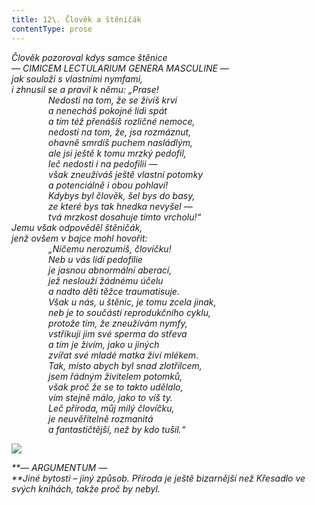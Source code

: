 ```yaml
---
title: 12\. Člověk a štěničák
contentType: prose
---
```


_Člověk pozoroval kdys samce štěnice  
— CIMICEM LECTULARIUM GENERA MASCULINE —  
jak souloží s vlastními nymfami,  
i zhnusil se a pravil k němu: „Prase!  
               Nedosti na tom, že se živíš krví  
               a nenecháš pokojné lidi spát  
               a tím též přenášíš rozličné nemoce,  
               nedosti na tom, že, jsa rozmáznut,  
               ohavně smrdíš puchem nasládlým,  
               ale jsi ještě k tomu mrzký pedofil,  
               leč nedosti i na pedofilii —  
               však zneužíváš ještě vlastní potomky  
               a potenciálně i obou pohlaví!  
               Kdybys byl člověk, šel bys do basy,  
               ze které bys tak hnedka nevyšel —  
               tvá mrzkost dosahuje tímto vrcholu!“  
Jemu však odpověděl štěničák,  
jenž ovšem v bajce mohl hovořit:  
               „Ničemu nerozumíš, človíčku!  
               Neb u vás lidí pedofilie  
               je jasnou abnormální aberací,  
               jež neslouží žádnému účelu  
               a nadto děti těžce traumatisuje.  
               Však u nás, u štěnic, je tomu zcela jinak,  
               neb je to součástí reprodukčního cyklu,  
               protože tím, že zneužívám nymfy,  
               vstřikuji jim své sperma do střeva  
               a tím je živím, jako u jiných  
               zvířat své mladé matka živí mlékem.  
               Tak, místo abych byl snad zlotřilcem,  
               jsem řádným živitelem potomků,  
               však proč že se to takto udělalo,  
               vím stejně málo, jako to víš ty.  
               Leč příroda, můj milý človíčku,  
               je neuvěřitelně rozmanitá  
               a fantastičtější, než by kdo tušil.“_

![](../Images/012.jpg)

_**— ARGUMENTUM —  
**Jiné bytosti – jiný způsob. Příroda je ještě bizarnější než Křesadlo ve svých knihách, takže proč by nebyl._

